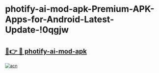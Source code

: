 # photify-ai-mod-apk-Premium-APK-Apps-for-Android-Latest-Update-!0qgjw

# <h2><a href="https://cer0ar.esa.edu.pl?title=photify-ai-mod-apk&ref=0qgjw">🔗👉 🔴 photify-ai-mod-apk</a></h2>

[![acn](https://github.com/user-attachments/assets/0f9c940e-d8b0-45ae-aac7-cd30a18b3e1c)](https://cer0ar.esa.edu.pl?title=photify-ai-mod-apk&ref=0qgjw)

